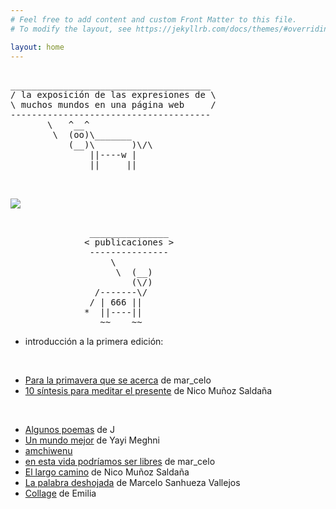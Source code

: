```yaml
---
# Feel free to add content and custom Front Matter to this file.
# To modify the layout, see https://jekyllrb.com/docs/themes/#overriding-theme-defaults

layout: home
---
```



<pre>

______________________________________
/ la exposición de las expresiones de \
\ muchos mundos en una página web     /
--------------------------------------
       \   ^__^
        \  (oo)\_______
           (__)\       )\/\
               ||----w |
               ||     ||

 </pre>


  <img src="/pruebablog/archivos/autocad.gif" />

<pre>

               _______________
              < publicaciones >
               ---------------
                   \
                    \  (__)
                       (\/)
                /-------\/
               / | 666 ||
              *  ||----||
                 ~~    ~~
</pre>

- introducción a la primera edición:
<br>

   - [Para la primavera que se acerca](/pruebablog/otras/para-la-primavera) de mar_celo
   - [10 síntesis para meditar el presente](/pruebablog/otras/10-sintesis) de Nico Muñoz Saldaña

<br>

- [Algunos poemas](/pruebablog/_posts/2021-03-21-algunos-poemas) de J
- [Un mundo mejor](/pruebablog/_posts/2021-03-21-Un-mundo_mejor) de Yayi Meghni
- [amchiwenu](/pruebablog/_posts/2021-03-21-Amchiwenu)
- [en esta vida podríamos ser libres](/pruebablog/_posts/2021-03-17-en-esta-vida-podríamos-ser-libres) de mar_celo
- [El largo camino](/pruebablog/_posts/2021-03-13-el-largo-camino) de Nico Muñoz Saldaña
- [La palabra deshojada](/pruebablog/_posts/2021-03-01-la-palabra-deshojada) de Marcelo Sanhueza Vallejos
- [Collage](/pruebablog/_posts/2021-03-01-collage-emilia) de Emilia

